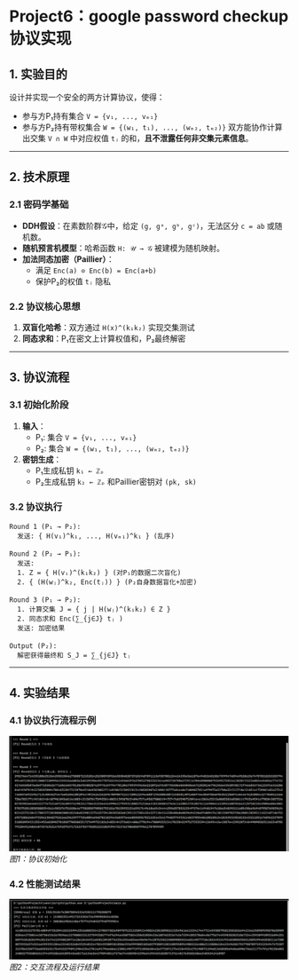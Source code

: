 # Project6：google password checkup协议实现
## 1. 实验目的
设计并实现一个安全的两方计算协议，使得：
- 参与方P₁持有集合 `V = {v₁, ..., vₘ₁}`
- 参与方P₂持有带权集合 `W = {(w₁, t₁), ..., (wₘ₂, tₘ₂)}`
双方能协作计算出交集 `V ∩ W` 中对应权值 `tⱼ` 的和，**且不泄露任何非交集元素信息**。

---

## 2. 技术原理

### 2.1 密码学基础
- **DDH假设**：在素数阶群𝒢中，给定 `(g, gᵃ, gᵇ, gᶜ)`，无法区分 `c = ab` 或随机数。
- **随机预言机模型**：哈希函数 `H: 𝒰 → 𝒢` 被建模为随机映射。
- **加法同态加密（Paillier）**：
  - 满足 `Enc(a) ⊙ Enc(b) = Enc(a+b)`
  - 保护P₂的权值 `tⱼ` 隐私

### 2.2 协议核心思想
1. **双盲化哈希**：双方通过 `H(x)^(k₁k₂)` 实现交集测试
2. **同态求和**：P₁在密文上计算权值和，P₂最终解密

---

## 3. 协议流程

### 3.1 初始化阶段
1. **输入**：
   - P₁: 集合 `V = {v₁, ..., vₘ₁}`
   - P₂: 集合 `W = {(w₁, t₁), ..., (wₘ₂, tₘ₂)}`
2. **密钥生成**：
   - P₁生成私钥 `k₁ ← ℤₚ`
   - P₂生成私钥 `k₂ ← ℤₚ` 和Paillier密钥对 `(pk, sk)`

### 3.2 协议执行
```plaintext
Round 1 (P₁ → P₂):
  发送: { H(v₁)^k₁, ..., H(vₘ₁)^k₁ } (乱序)

Round 2 (P₂ → P₁):
  发送: 
  1. Z = { H(vᵢ)^(k₁k₂) } (对P₁的数据二次盲化)
  2. { (H(wⱼ)^k₂, Enc(tⱼ)) } (P₂自身数据盲化+加密)

Round 3 (P₁ → P₂):
  1. 计算交集 J = { j | H(wⱼ)^(k₁k₂) ∈ Z }
  2. 同态求和 Enc(∑_{j∈J} tⱼ )
  发送: 加密结果

Output (P₂):
  解密获得最终和 S_J = ∑_{j∈J} tⱼ
```
---

## 4. 实验结果

### 4.1 协议执行流程示例
![协议执行流程图](./result1.png)  
*图1：协议初始化*

### 4.2 性能测试结果
![性能测试图](./result2.png)  
*图2：交互流程及运行结果*
